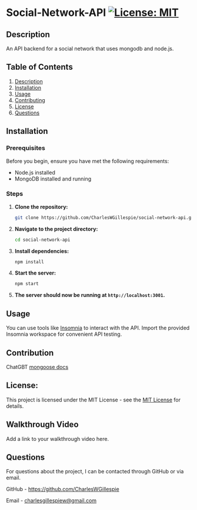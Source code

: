 # Social-Network-API [![License: MIT](https://img.shields.io/badge/License-MIT-yellow.svg)](https://opensource.org/licenses/MIT)

## Description
  An API backend for a social network that uses mongodb and node.js.

## Table of Contents
1. [Description](#description)
2. [Installation](#installation)
3. [Usage](#usage)
4. [Contributing](#contributing)
6. [License](#license)
7. [Questions](#questions)

## Installation

### Prerequisites

Before you begin, ensure you have met the following requirements:

- Node.js installed
- MongoDB installed and running

### Steps

1. **Clone the repository:**

    ```bash
    git clone https://github.com/CharlesWGillespie/social-network-api.git
    ```

2. **Navigate to the project directory:**

    ```bash
    cd social-network-api
    ```

3. **Install dependencies:**

    ```bash
    npm install
    ```

4. **Start the server:**

    ```bash
    npm start
    ```

5. **The server should now be running at `http://localhost:3001`.**

## Usage

You can use tools like [Insomnia](https://insomnia.rest/) to interact with the API. Import the provided Insomnia workspace for convenient API testing.

## Contribution

ChatGBT
[mongoose docs](https://mongoosejs.com/)

## License:

This project is licensed under the MIT License - see the [MIT License](https://opensource.org/licenses/MIT) for details.

## Walkthrough Video

Add a link to your walkthrough video here.

## Questions

For questions about the project, I can be contacted through GitHub or via email.

GitHub - https://github.com/CharlesWGillespie

Email - charlesgillespiew@gmail.com